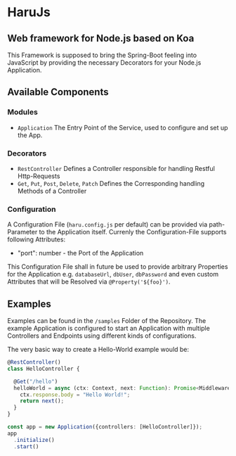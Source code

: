 # HaruJs
## Web framework for Node.js based on Koa
This Framework is supposed to bring the Spring-Boot feeling into JavaScript by providing the necessary Decorators for your Node.js Application.

## Available Components
### Modules
- `Application` The Entry Point of the Service, used to configure and set up the App.

### Decorators
- `RestController` Defines a Controller responsible for handling Restful Http-Requests
- `Get`, `Put`, `Post`, `Delete`, `Patch` Defines the Corresponding handling Methods of a Controller 

### Configuration
A Configuration File (`haru.config.js` per default) can be provided via path-Parameter to the Application itself. Currenly the Configuration-File supports following Attributes:
- "port": number - the Port of the Application

This Configuration File shall in future be used to provide arbitrary Properties for the Application e.g. `databaseUrl`, `dbUser`, `dbPassword` and even custom Attributes that will be Resolved via `@Property('${foo}')`.

## Examples
Examples can be found in the `/samples` Folder of the Repository. The example Application is configured to start an Application with multiple Controllers and Endpoints using different kinds of configurations.

The very basic way to create a Hello-World example would be:
```ts
@RestController()
class HelloController {

  @Get("/hello")
  helloWorld = async (ctx: Context, next: Function): Promise<Middleware> => {
    ctx.response.body = "Hello World!";
    return next();
  }
}

const app = new Application({controllers: [HelloController]});
app
  .initialize()
  .start()
```
